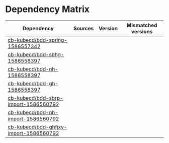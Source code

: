 # Dependency Matrix

Dependency | Sources | Version | Mismatched versions
---------- | ------- | ------- | -------------------
[cb-kubecd/bdd-spring-1586557342](https://github.com/cb-kubecd/bdd-spring-1586557342.git) |  | []() | 
[cb-kubecd/bdd-sbhg-1586558397](https://github.com/cb-kubecd/bdd-sbhg-1586558397.git) |  | []() | 
[cb-kubecd/bdd-nh-1586558397](https://github.com/cb-kubecd/bdd-nh-1586558397.git) |  | []() | 
[cb-kubecd/bdd-gh-1586558397](https://github.com/cb-kubecd/bdd-gh-1586558397.git) |  | []() | 
[cb-kubecd/bdd-sbrp-import-1586560792](https://github.com/cb-kubecd/bdd-sbrp-import-1586560792.git) |  | []() | 
[cb-kubecd/bdd-nh-import-1586560792](https://github.com/cb-kubecd/bdd-nh-import-1586560792.git) |  | []() | 
[cb-kubecd/bdd-ghfjxy-import-1586560792](https://github.com/cb-kubecd/bdd-ghfjxy-import-1586560792.git) |  | []() | 
